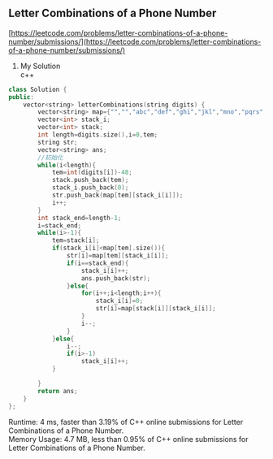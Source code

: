 Letter Combinations of a Phone Number
---------------------

[https://leetcode.com/problems/letter-combinations-of-a-phone-number/submissions/](https://leetcode.com/problems/letter-combinations-of-a-phone-number/submissions/)  

1. My Solution  
c++  
```c++
class Solution {
public:
    vector<string> letterCombinations(string digits) {
        vector<string> map={"","","abc","def","ghi","jkl","mno","pqrs","tuv","wxyz"};
        vector<int> stack_i;
        vector<int> stack;
        int length=digits.size(),i=0,tem;
        string str;
        vector<string> ans;
        //初始化
        while(i<length){
            tem=int(digits[i])-48;
            stack.push_back(tem);
            stack_i.push_back(0);
            str.push_back(map[tem][stack_i[i]]);
            i++;
        }
        int stack_end=length-1;
        i=stack_end;
        while(i>-1){
            tem=stack[i];            
            if(stack_i[i]<map[tem].size()){
                str[i]=map[tem][stack_i[i]];
                if(i==stack_end){
                    stack_i[i]++;
                    ans.push_back(str);
                }else{
                    for(i++;i<length;i++){
                        stack_i[i]=0;
                        str[i]=map[stack[i]][stack_i[i]];
                    }
                    i--;
                }
            }else{
                i--;
                if(i>-1)
                    stack_i[i]++;
            }

        }
        return ans;
    }
};
```
Runtime: 4 ms, faster than 3.19% of C++ online submissions for Letter Combinations of a Phone Number.  
Memory Usage: 4.7 MB, less than 0.95% of C++ online submissions for Letter Combinations of a Phone Number.
